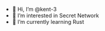 - 👋 Hi, I’m @kent-3
- 👀 I’m interested in Secret Network
- 🌱 I’m currently learning Rust
<!-- - 💞️ I’m looking to collaborate on dApps and NFT projects -->
<!-- - 📫 How to reach me ... -->

<!---
kent-3/kent-3 is a ✨ special ✨ repository because its `README.md` (this file) appears on your GitHub profile.
You can click the Preview link to take a look at your changes.
--->
